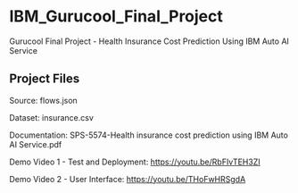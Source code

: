 # IBM_Gurucool_Final_Project
Gurucool Final Project - Health Insurance Cost Prediction Using IBM Auto AI Service

## Project Files

Source: flows.json

Dataset: insurance.csv

Documentation: SPS-5574-Health insurance cost prediction using IBM Auto AI Service.pdf

Demo Video 1 - Test and Deployment: https://youtu.be/RbFIvTEH3ZI

Demo Video 2 - User Interface: https://youtu.be/THoFwHRSgdA


